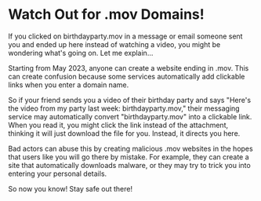 # Watch Out for .mov Domains!

If you clicked on birthdayparty.mov in a message or email someone sent you and ended up here instead of watching a video, you might be wondering what's going on. Let me explain…

Starting from May 2023, anyone can create a website ending in .mov. This can create confusion because some services automatically add clickable links when you enter a domain name. 

So if your friend sends you a video of their birthday party and says "Here's the video from my party last week: birthdayparty.mov," their messaging service may automatically convert "birthdayparty.mov" into a clickable link. When you read it, you might click the link instead of the attachment, thinking it will just download the file for you. Instead, it directs you here.

Bad actors can abuse this by creating malicious .mov websites in the hopes that users like you will go there by mistake. For example, they can create a site that automatically downloads malware, or they may try to trick you into entering your personal details.

So now you know! Stay safe out there!

